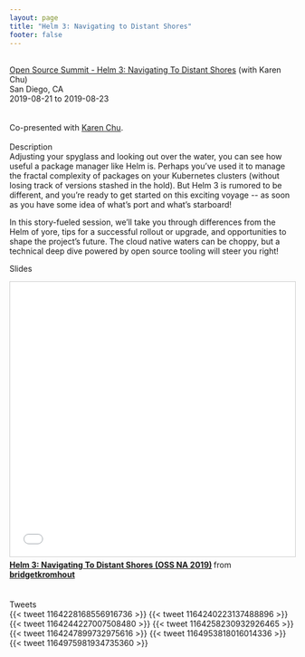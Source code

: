 ```yaml
---
layout: page
title: "Helm 3: Navigating to Distant Shores"
footer: false
---
```



<br>
<div class="views-field views-field-nothing">        <span class="field-content views-field-field-details"><a href="https://sched.co/PUTD">Open Source Summit - Helm 3: Navigating To Distant Shores</a> (with Karen Chu)<br>San Diego, CA<br><span class="date-display-start">2019-08-21</span> to <span class="date-display-end">2019-08-23</span></span></div>
<br>

<br>
Co-presented with <a href="https://twitter.com/karenhchu/">Karen Chu</a>.
<br>
<br>
Description
<br>
Adjusting your spyglass and looking out over the water, you can see how useful a package manager like Helm is. Perhaps you’ve used it to manage the fractal complexity of packages on your Kubernetes clusters (without losing track of versions stashed in the hold). But Helm 3 is rumored to be different, and you’re ready to get started on this exciting voyage -- as soon as you have some idea of what’s port and what’s starboard!
<p>
In this story-fueled session, we’ll take you through differences from the Helm of yore, tips for a successful rollout or upgrade, and opportunities to shape the project’s future. The cloud native waters can be choppy, but a technical deep dive powered by open source tooling will steer you right!
<br>

Slides
<br>
<iframe src="//www.slideshare.net/slideshow/embed_code/key/hqzGxcJBop9U9j" width="595" height="485" frameborder="0" marginwidth="0" marginheight="0" scrolling="no" style="border:1px solid #CCC; border-width:1px; margin-bottom:5px; max-width: 100%;" allowfullscreen> </iframe> <div style="margin-bottom:5px"> <strong> <a href="//www.slideshare.net/bridgetkromhout/helm-3-navigating-to-distant-shores-oss-na-2019" title="Helm 3: Navigating To Distant Shores (OSS NA 2019)" target="_blank">Helm 3: Navigating To Distant Shores (OSS NA 2019)</a> </strong> from <strong><a href="https://www.slideshare.net/bridgetkromhout" target="_blank">bridgetkromhout</a></strong> </div>
<br>

<p>

Tweets
<br>
{{< tweet 1164228168556916736 >}}
{{< tweet 1164240223137488896 >}}
{{< tweet 1164244227007508480 >}}
{{< tweet 1164258230932926465 >}}
{{< tweet 1164247899732975616 >}}
{{< tweet 1164953818016014336 >}}
{{< tweet 1164975981934735360 >}}
